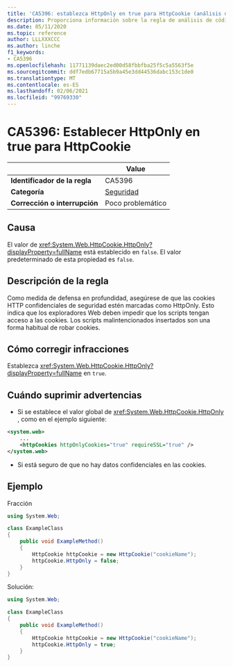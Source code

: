 ```yaml
---
title: 'CA5396: establezca HttpOnly en true para HttpCookie (análisis de código)'
description: Proporciona información sobre la regla de análisis de código CA5396, incluidas las causas, cómo corregir las infracciones y cuándo suprimirlas.
ms.date: 05/11/2020
ms.topic: reference
author: LLLXXXCCC
ms.author: linche
f1_keywords:
- CA5396
ms.openlocfilehash: 11771139daec2ed00d58fbbfba25f5c5a5563f5e
ms.sourcegitcommit: ddf7edb67715a5b9a45e3dd44536dabc153c1de0
ms.translationtype: MT
ms.contentlocale: es-ES
ms.lasthandoff: 02/06/2021
ms.locfileid: "99769330"
---
```

# <a name="ca5396-set-httponly-to-true-for-httpcookie"></a>CA5396: Establecer HttpOnly en true para HttpCookie

| | Value |
|-|-|
| **Identificador de la regla** |CA5396|
| **Categoría** |[Seguridad](security-warnings.md)|
| **Corrección o interrupción** |Poco problemático|

## <a name="cause"></a>Causa

El valor de <xref:System.Web.HttpCookie.HttpOnly?displayProperty=fullName> está establecido en `false`. El valor predeterminado de esta propiedad es `false`.

## <a name="rule-description"></a>Descripción de la regla

Como medida de defensa en profundidad, asegúrese de que las cookies HTTP confidenciales de seguridad estén marcadas como HttpOnly. Esto indica que los exploradores Web deben impedir que los scripts tengan acceso a las cookies. Los scripts malintencionados insertados son una forma habitual de robar cookies.

## <a name="how-to-fix-violations"></a>Cómo corregir infracciones

Establezca <xref:System.Web.HttpCookie.HttpOnly?displayProperty=fullName> en `true`.

## <a name="when-to-suppress-warnings"></a>Cuándo suprimir advertencias

- Si se establece el valor global de <xref:System.Web.HttpCookie.HttpOnly> , como en el ejemplo siguiente:

```xml
<system.web>
    ...
    <httpCookies httpOnlyCookies="true" requireSSL="true" />
</system.web>
```

- Si está seguro de que no hay datos confidenciales en las cookies.

## <a name="example"></a>Ejemplo

Fracción

```csharp
using System.Web;

class ExampleClass
{
    public void ExampleMethod()
    {
        HttpCookie httpCookie = new HttpCookie("cookieName");
        httpCookie.HttpOnly = false;
    }
}
```

Solución:

```csharp
using System.Web;

class ExampleClass
{
    public void ExampleMethod()
    {
        HttpCookie httpCookie = new HttpCookie("cookieName");
        httpCookie.HttpOnly = true;
    }
}
```
